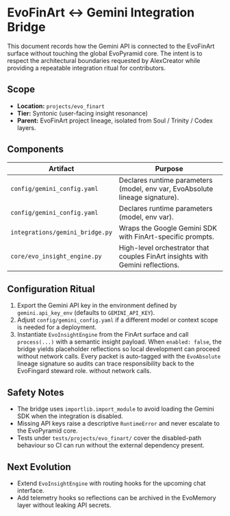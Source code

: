 # EvoFinArt ↔ Gemini Integration Bridge

This document records how the Gemini API is connected to the EvoFinArt surface
without touching the global EvoPyramid core. The intent is to respect the
architectural boundaries requested by AlexCreator while providing a repeatable
integration ritual for contributors.

## Scope

- **Location:** `projects/evo_finart`
- **Tier:** Syntonic (user-facing insight resonance)
- **Parent:** EvoFinArt project lineage, isolated from Soul / Trinity / Codex
  layers.

## Components

| Artifact | Purpose |
| --- | --- |
| `config/gemini_config.yaml` | Declares runtime parameters (model, env var, EvoAbsolute lineage signature). |
| `config/gemini_config.yaml` | Declares runtime parameters (model, env var). |
| `integrations/gemini_bridge.py` | Wraps the Google Gemini SDK with FinArt-specific prompts. |
| `core/evo_insight_engine.py` | High-level orchestrator that couples FinArt insights with Gemini reflections. |

## Configuration Ritual

1. Export the Gemini API key in the environment defined by
   `gemini.api_key_env` (defaults to `GEMINI_API_KEY`).
2. Adjust `config/gemini_config.yaml` if a different model or context scope is
   needed for a deployment.
3. Instantiate `EvoInsightEngine` from the FinArt surface and call
   `process(...)` with a semantic insight payload. When `enabled: false`, the
   bridge yields placeholder reflections so local development can proceed
   without network calls. Every packet is auto-tagged with the
   `EvoAbsolute` lineage signature so audits can trace responsibility back to
   the EvoFingard steward role.
   without network calls.

## Safety Notes

- The bridge uses `importlib.import_module` to avoid loading the Gemini SDK
  when the integration is disabled.
- Missing API keys raise a descriptive `RuntimeError` and never escalate to the
  EvoPyramid core.
- Tests under `tests/projects/evo_finart/` cover the disabled-path behaviour so
  CI can run without the external dependency present.

## Next Evolution

- Extend `EvoInsightEngine` with routing hooks for the upcoming chat interface.
- Add telemetry hooks so reflections can be archived in the EvoMemory layer
  without leaking API secrets.
